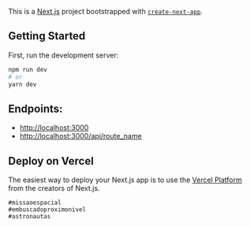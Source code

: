 This is a [Next.js](https://nextjs.org/) project bootstrapped with [`create-next-app`](https://github.com/vercel/next.js/tree/canary/packages/create-next-app).

## Getting Started

First, run the development server:

```bash
npm run dev
# or
yarn dev
```

## Endpoints:
 - [http://localhost:3000](http://localhost:3000)
 - [http://localhost:3000/api/route_name](http://localhost:3000/api/route_name)

## Deploy on Vercel

The easiest way to deploy your Next.js app is to use the [Vercel Platform](https://vercel.com/new?utm_medium=default-template&filter=next.js&utm_source=create-next-app&utm_campaign=create-next-app-readme) from the creators of Next.js.

```
#missaoespacial
#embuscadoproximonivel
#astronautas
```
